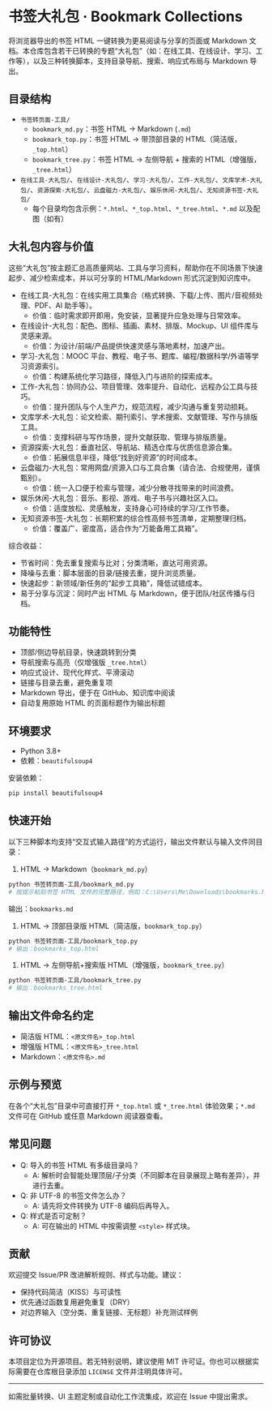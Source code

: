 # 书签大礼包 · Bookmark Collections

将浏览器导出的书签 HTML 一键转换为更易阅读与分享的页面或 Markdown 文档。本仓库包含若干已转换的专题“大礼包”（如：在线工具、在线设计、学习、工作等），以及三种转换脚本，支持目录导航、搜索、响应式布局与 Markdown 导出。

## 目录结构

- `书签转页面-工具/`
  - `bookmark_md.py`：书签 HTML → Markdown (`.md`)
  - `bookmark_top.py`：书签 HTML → 带顶部目录的 HTML（简洁版，`_top.html`）
  - `bookmark_tree.py`：书签 HTML → 左侧导航 + 搜索的 HTML（增强版，`_tree.html`）
- `在线工具-大礼包/`、`在线设计-大礼包/`、`学习-大礼包/`、`工作-大礼包/`、`文库学术-大礼包/`、`资源探索-大礼包/`、`云盘磁力-大礼包/`、`娱乐休闲-大礼包/`、`无知资源书签-大礼包/`
  - 每个目录均包含示例：`*.html`、`*_top.html`、`*_tree.html`、`*.md` 以及配图（如有）

## 大礼包内容与价值

这些“大礼包”按主题汇总高质量网站、工具与学习资料，帮助你在不同场景下快速起步、减少检索成本，并以可分享的 HTML/Markdown 形式沉淀到知识库中。

- 在线工具-大礼包：在线实用工具集合（格式转换、下载/上传、图片/音视频处理、PDF、AI 助手等）。
  - 价值：临时需求即开即用，免安装，显著提升应急处理与日常效率。
- 在线设计-大礼包：配色、图标、插画、素材、排版、Mockup、UI 组件库与灵感来源。
  - 价值：为设计/前端/产品提供快速灵感与落地素材，加速产出。
- 学习-大礼包：MOOC 平台、教程、电子书、题库、编程/数据科学/外语等学习资源索引。
  - 价值：构建系统化学习路径，降低入门与进阶的探索成本。
- 工作-大礼包：协同办公、项目管理、效率提升、自动化、远程办公工具与技巧。
  - 价值：提升团队与个人生产力，规范流程，减少沟通与重复劳动损耗。
- 文库学术-大礼包：论文检索、期刊索引、学术搜索、文献管理、写作与排版工具。
  - 价值：支撑科研与写作场景，提升文献获取、管理与排版质量。
- 资源探索-大礼包：垂直社区、导航站、精选仓库与优质信息源合集。
  - 价值：拓展信息半径，降低“找到好资源”的时间成本。
- 云盘磁力-大礼包：常用网盘/资源入口与工具合集（请合法、合规使用，谨慎甄别）。
  - 价值：统一入口便于检索与管理，减少分散寻找带来的时间浪费。
- 娱乐休闲-大礼包：音乐、影视、游戏、电子书与兴趣社区入口。
  - 价值：适度放松、灵感触发，支持身心可持续的学习/工作节奏。
- 无知资源书签-大礼包：长期积累的综合性高频书签清单，定期整理归档。
  - 价值：覆盖广、密度高，适合作为“万能备用工具箱”。

综合收益：

- 节省时间：免去重复搜索与比对；分类清晰，直达可用资源。
- 降噪与去重：脚本层面的目录/链接去重，提升浏览质量。
- 快速起步：新领域/新任务的“起步工具箱”，降低试错成本。
- 易于分享与沉淀：同时产出 HTML 与 Markdown，便于团队/社区传播与归档。

## 功能特性

- 顶部/侧边导航目录，快速跳转到分类
- 导航搜索与高亮（仅增强版 `_tree.html`）
- 响应式设计、现代化样式、平滑滚动
- 链接与目录去重，避免重复项
- Markdown 导出，便于在 GitHub、知识库中阅读
- 自动复用原始 HTML 的页面标题作为输出标题

## 环境要求

- Python 3.8+
- 依赖：`beautifulsoup4`

安装依赖：

```bash
pip install beautifulsoup4
```

## 快速开始

以下三种脚本均支持“交互式输入路径”的方式运行，输出文件默认与输入文件同目录：

1. HTML → Markdown（`bookmark_md.py`）

```bash
python 书签转页面-工具/bookmark_md.py
# 按提示粘贴书签 HTML 文件的完整路径，例如：C:\Users\Me\Downloads\bookmarks.html
```

输出：`bookmarks.md`

1. HTML → 顶部目录版 HTML（简洁版，`bookmark_top.py`）

```bash
python 书签转页面-工具/bookmark_top.py
# 输出：bookmarks_top.html
```

1. HTML → 左侧导航+搜索版 HTML（增强版，`bookmark_tree.py`）

```bash
python 书签转页面-工具/bookmark_tree.py
# 输出：bookmarks_tree.html
```

## 输出文件命名约定

- 简洁版 HTML：`<原文件名>_top.html`
- 增强版 HTML：`<原文件名>_tree.html`
- Markdown：`<原文件名>.md`

## 示例与预览

在各个“大礼包”目录中可直接打开 `*_top.html` 或 `*_tree.html` 体验效果；`*.md` 文件可在 GitHub 或任意 Markdown 阅读器查看。

## 常见问题

- Q: 导入的书签 HTML 有多级目录吗？
  - A: 解析时会智能处理顶层/子分类（不同脚本在目录展现上略有差异），并进行去重。
- Q: 非 UTF-8 的书签文件怎么办？
  - A: 请先将文件转换为 UTF-8 编码后再导入。
- Q: 样式是否可定制？
  - A: 可在输出的 HTML 中按需调整 `<style>` 样式块。

## 贡献

欢迎提交 Issue/PR 改进解析规则、样式与功能。建议：

- 保持代码简洁（KISS）与可读性
- 优先通过函数复用避免重复（DRY）
- 对边界输入（空分类、重复链接、无标题）补充测试样例

## 许可协议

本项目定位为开源项目。若无特别说明，建议使用 MIT 许可证。你也可以根据实际需要在仓库根目录添加 `LICENSE` 文件并注明具体许可。

---

如需批量转换、UI 主题定制或自动化工作流集成，欢迎在 Issue 中提出需求。

